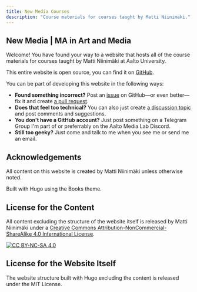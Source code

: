 ```yaml
---
title: New Media Courses
description: "Course materials for courses taught by Matti Niinimäki."
---
```


## New Media | MA in Art and Media

Welcome! You have found your way to a website that hosts all of the course materials for courses taught by Matti Niinimäki at Aalto University.

This entire website is open source, you can find it on [GitHub](https://github.com/aaltonewmedia/learn.newmedia.dog).

You can be part of developing this website in the following ways:

- **Found something incorrect?** Post an [issue](https://github.com/aaltonewmedia/learn.newmedia.dog/issues) on GitHub—or even better—fix it and create [a pull request](https://github.com/aaltonewmedia/learn.newmedia.dog/pulls).
- **Does that feel too technical?** You can also just create [a discussion topic](https://github.com/aaltonewmedia/learn.newmedia.dog/discussions) and post comments and suggestions.
- **You don't have a GitHub account?** Just post something on a Telegram Group I'm part of or preferrably on the Aalto Media Lab Discord.
- **Still too geeky?** Just come and talk to me when you see me or send me an email.

## Acknowledgements

All content on this website is created by Matti Niinimäki unless otherwise noted.

Built with Hugo using the Books theme.

## License for the Content

All content excluding the structure of the website itself is released by Matti Niinimäki under a
[Creative Commons Attribution-NonCommercial-ShareAlike 4.0 International License][cc-by-nc-sa].

[![CC BY-NC-SA 4.0][cc-by-nc-sa-image]][cc-by-nc-sa]

[cc-by-nc-sa]: http://creativecommons.org/licenses/by-nc-sa/4.0/
[cc-by-nc-sa-image]: https://licensebuttons.net/l/by-nc-sa/4.0/88x31.png
[cc-by-nc-sa-shield]: https://img.shields.io/badge/License-CC%20BY--NC--SA%204.0-lightgrey.svg

## License for the Website Itself

The website structure built with Hugo excluding the content is released under the MIT License.